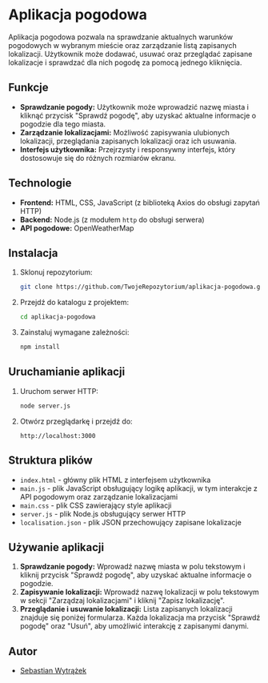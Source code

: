 # Aplikacja pogodowa

Aplikacja pogodowa pozwala na sprawdzanie aktualnych warunków pogodowych w wybranym mieście oraz zarządzanie listą zapisanych lokalizacji. Użytkownik może dodawać, usuwać oraz przeglądać zapisane lokalizacje i sprawdzać dla nich pogodę za pomocą jednego kliknięcia.

## Funkcje

- **Sprawdzanie pogody:** Użytkownik może wprowadzić nazwę miasta i kliknąć przycisk "Sprawdź pogodę", aby uzyskać aktualne informacje o pogodzie dla tego miasta.
- **Zarządzanie lokalizacjami:** Możliwość zapisywania ulubionych lokalizacji, przeglądania zapisanych lokalizacji oraz ich usuwania.
- **Interfejs użytkownika:** Przejrzysty i responsywny interfejs, który dostosowuje się do różnych rozmiarów ekranu.

## Technologie

- **Frontend:** HTML, CSS, JavaScript (z biblioteką Axios do obsługi zapytań HTTP)
- **Backend:** Node.js (z modułem `http` do obsługi serwera)
- **API pogodowe:** OpenWeatherMap

## Instalacja

1. Sklonuj repozytorium:
    ```bash
    git clone https://github.com/TwojeRepozytorium/aplikacja-pogodowa.git
    ```
2. Przejdź do katalogu z projektem:
    ```bash
    cd aplikacja-pogodowa
    ```
3. Zainstaluj wymagane zależności:
    ```bash
    npm install
    ```

## Uruchamianie aplikacji

1. Uruchom serwer HTTP:
    ```bash
    node server.js
    ```
2. Otwórz przeglądarkę i przejdź do:
    ```
    http://localhost:3000
    ```

## Struktura plików

- `index.html` - główny plik HTML z interfejsem użytkownika
- `main.js` - plik JavaScript obsługujący logikę aplikacji, w tym interakcje z API pogodowym oraz zarządzanie lokalizacjami
- `main.css` - plik CSS zawierający style aplikacji
- `server.js` - plik Node.js obsługujący serwer HTTP
- `localisation.json` - plik JSON przechowujący zapisane lokalizacje

## Używanie aplikacji

1. **Sprawdzanie pogody:** Wprowadź nazwę miasta w polu tekstowym i kliknij przycisk "Sprawdź pogodę", aby uzyskać aktualne informacje o pogodzie.
2. **Zapisywanie lokalizacji:** Wprowadź nazwę lokalizacji w polu tekstowym w sekcji "Zarządzaj lokalizacjami" i kliknij "Zapisz lokalizację".
3. **Przeglądanie i usuwanie lokalizacji:** Lista zapisanych lokalizacji znajduje się poniżej formularza. Każda lokalizacja ma przycisk "Sprawdź pogodę" oraz "Usuń", aby umożliwić interakcję z zapisanymi danymi.

## Autor

- [Sebastian Wytrążek](https://github.com/ksenon67)


